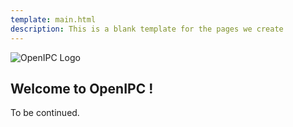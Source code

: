 ```yaml
---
template: main.html
description: This is a blank template for the pages we create
---
```


![OpenIPC Logo](https://openipc.org/assets/openipc-logo-black.svg)

## Welcome to OpenIPC !

To be continued.
